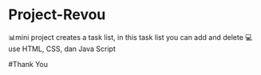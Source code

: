 ﻿# Project-Revou
 
📊mini project creates a task list, in this task list you can add and delete
💻use HTML, CSS, dan Java Script

#Thank You

